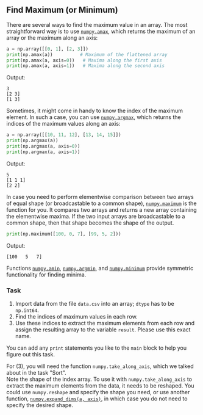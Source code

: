 ## Find Maximum (or Minimum)

There are several ways to find the maximum value in an array. The most straightforward way is to 
use [`numpy.amax`](https://numpy.org/doc/stable/reference/generated/numpy.amax.html), which
returns the maximum of an array or the maximum along an axis:

```python
a = np.array([[0, 1], [2, 3]])
print(np.amax(a))          # Maximum of the flattened array
print(np.amax(a, axis=0))   # Maxima along the first axis
print(np.amax(a, axis=1))   # Maxima along the second axis
```
Output:
```text
3
[2 3]
[1 3]
```
Sometimes, it might come in handy to know the index of the maximum element. In such a case,
you can use [`numpy.argmax`](https://numpy.org/doc/stable/reference/generated/numpy.argmax.html),
which returns the indices of the maximum values along an axis:

```python
a = np.array([[10, 11, 12], [13, 14, 15]])
print(np.argmax(a))
print(np.argmax(a, axis=0))
print(np.argmax(a, axis=1))
```
Output:
```text
5
[1 1 1]
[2 2]
```
In case you need to perform elementwise comparison between two arrays of equal shape (or broadcastable
to a common shape), [`numpy.maximum`](https://numpy.org/doc/stable/reference/generated/numpy.maximum.html) is the function for you.
It compares two arrays and returns a new array containing the elementwise maxima. If the two input
arrays are broadcastable to a common shape, then that shape becomes the shape of the output.

```python
print(np.maximum([100, 0, 7], [99, 5, 2]))
```
Output:
```text
[100   5   7]
```

Functions [`numpy.amin`](https://numpy.org/doc/stable/reference/generated/numpy.amin.html#numpy.amin), 
[`numpy.argmin`](https://numpy.org/doc/stable/reference/generated/numpy.argmin.html#numpy.argmin), and 
[`numpy.minimum`](https://numpy.org/doc/stable/reference/generated/numpy.minimum.html#numpy.minimum) provide symmetric functionality
for finding minima.

### Task
1. Import data from the file `data.csv` into an array; `dtype` has to be `np.int64`.
2. Find the indices of maximum values in each row.
3. Use these indices to extract the maximum elements from each row and assign the resulting array to the variable `result`.
Please use this exact name.

You can add any `print` statements you like to the `main` block to help you figure out this task.

<div class="hint">
For (3), you will need the function <code>numpy.take_along_axis</code>, which we talked about in the task "Sort".
</div>

<div class="hint">
Note the shape of the index array. To use it with <code>numpy.take_along_axis</code> to extract the maximum elements from
the data, it needs to be reshaped. You could use <code>numpy.reshape</code> and specify the shape you need, or use another function,
<a href="https://numpy.org/doc/stable/reference/generated/numpy.expand_dims.html"><code>numpy.expand_dims(a, axis)</code></a>, 
in which case you do not need to specify the desired shape.
</div>
